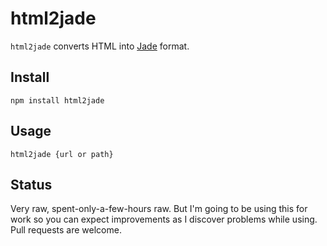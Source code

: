 # html2jade #

`html2jade` converts HTML into [Jade](https://github.com/visionmedia/jade) format.

## Install ##

    npm install html2jade

## Usage ##

    html2jade {url or path}

## Status ##

Very raw, spent-only-a-few-hours raw. But I'm going to be using this for work so you can expect improvements as I discover problems while using. Pull requests are welcome.

